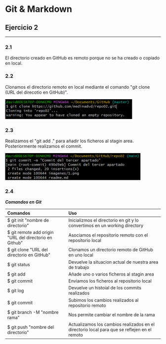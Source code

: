 # Git & Markdown

## Ejercicio 2

***

### **2.1**

El directorio creado en GitHub es remoto porque no se ha creado o copiado en
local.

### **2.2**

Clonamos el directorio remoto en local mediante el comando "git clone (URL del direcotio en GitHub)".

![Primera captura](imagenes/1.png)

### **2.3**

Realizamos el "git add ." para añadir los ficheros al stagin area. Posteriormente
realizamos el commit.

![Segunda Captura](imagenes/2.png)

### **2.4**

***Comandos en Git***

|Comandos |Uso |
|:--- | :---|
|$ git init "nombre de directorio" |Inicializmos el directorio en git y lo convertimos en un working directory |
|$ git remote add origin "URL del directorio en Github" |Asociamos el repositorio remoto con el repositorio local |
|$ git clone "URL del directorio en GitHub" |Clonamos un directorio remoto de GitHub en uno local |
|$ git status |Devuelve la situacion actual de nuestra area de trabajo |
|$ git add |Añade uno o varios ficheros al stagin area |
|$ git commit |Enviamos los ficheros al repositorio local |
|$ git log |Devuelve un histoial de los commits realizados |
|$ git commit |Subimos los cambios realizados al repositorio remoto |
|$ git branch -M "nombre rama" |Nos permite cambiar el nombre de la rama |
|$ git push "nombre del directorio" |Actualizamos los cambios realizados en el directorio local para que se reflejen en el remoto |
